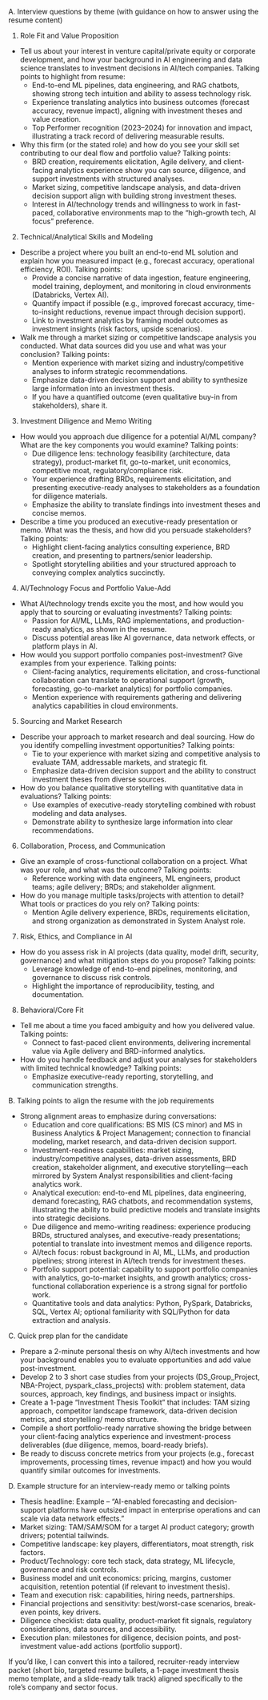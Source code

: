 A. Interview questions by theme (with guidance on how to answer using the resume content)
1) Role Fit and Value Proposition
- Tell us about your interest in venture capital/private equity or corporate development, and how your background in AI engineering and data science translates to investment decisions in AI/tech companies.
  Talking points to highlight from resume:
  - End-to-end ML pipelines, data engineering, and RAG chatbots, showing strong tech intuition and ability to assess technology risk.
  - Experience translating analytics into business outcomes (forecast accuracy, revenue impact), aligning with investment theses and value creation.
  - Top Performer recognition (2023–2024) for innovation and impact, illustrating a track record of delivering measurable results.
- Why this firm (or the stated role) and how do you see your skill set contributing to our deal flow and portfolio value?
  Talking points:
  - BRD creation, requirements elicitation, Agile delivery, and client-facing analytics experience show you can source, diligence, and support investments with structured analyses.
  - Market sizing, competitive landscape analysis, and data-driven decision support align with building strong investment theses.
  - Interest in AI/technology trends and willingness to work in fast-paced, collaborative environments map to the “high-growth tech, AI focus” preference.

2) Technical/Analytical Skills and Modeling
- Describe a project where you built an end-to-end ML solution and explain how you measured impact (e.g., forecast accuracy, operational efficiency, ROI).
  Talking points:
  - Provide a concise narrative of data ingestion, feature engineering, model training, deployment, and monitoring in cloud environments (Databricks, Vertex AI).
  - Quantify impact if possible (e.g., improved forecast accuracy, time-to-insight reductions, revenue impact through decision support).
  - Link to investment analytics by framing model outcomes as investment insights (risk factors, upside scenarios).
- Walk me through a market sizing or competitive landscape analysis you conducted. What data sources did you use and what was your conclusion?
  Talking points:
  - Mention experience with market sizing and industry/competitive analyses to inform strategic recommendations.
  - Emphasize data-driven decision support and ability to synthesize large information into an investment thesis.
  - If you have a quantified outcome (even qualitative buy-in from stakeholders), share it.

3) Investment Diligence and Memo Writing
- How would you approach due diligence for a potential AI/ML company? What are the key components you would examine?
  Talking points:
  - Due diligence lens: technology feasibility (architecture, data strategy), product-market fit, go-to-market, unit economics, competitive moat, regulatory/compliance risk.
  - Your experience drafting BRDs, requirements elicitation, and presenting executive-ready analyses to stakeholders as a foundation for diligence materials.
  - Emphasize the ability to translate findings into investment theses and concise memos.
- Describe a time you produced an executive-ready presentation or memo. What was the thesis, and how did you persuade stakeholders?
  Talking points:
  - Highlight client-facing analytics consulting experience, BRD creation, and presenting to partners/senior leadership.
  - Spotlight storytelling abilities and your structured approach to conveying complex analytics succinctly.

4) AI/Technology Focus and Portfolio Value-Add
- What AI/technology trends excite you the most, and how would you apply that to sourcing or evaluating investments?
  Talking points:
  - Passion for AI/ML, LLMs, RAG implementations, and production-ready analytics, as shown in the resume.
  - Discuss potential areas like AI governance, data network effects, or platform plays in AI.
- How would you support portfolio companies post-investment? Give examples from your experience.
  Talking points:
  - Client-facing analytics, requirements elicitation, and cross-functional collaboration can translate to operational support (growth, forecasting, go-to-market analytics) for portfolio companies.
  - Mention experience with requirements gathering and delivering analytics capabilities in cloud environments.

5) Sourcing and Market Research
- Describe your approach to market research and deal sourcing. How do you identify compelling investment opportunities?
  Talking points:
  - Tie to your experience with market sizing and competitive analysis to evaluate TAM, addressable markets, and strategic fit.
  - Emphasize data-driven decision support and the ability to construct investment theses from diverse sources.
- How do you balance qualitative storytelling with quantitative data in evaluations?
  Talking points:
  - Use examples of executive-ready storytelling combined with robust modeling and data analyses.
  - Demonstrate ability to synthesize large information into clear recommendations.

6) Collaboration, Process, and Communication
- Give an example of cross-functional collaboration on a project. What was your role, and what was the outcome?
  Talking points:
  - Reference working with data engineers, ML engineers, product teams; agile delivery; BRDs; and stakeholder alignment.
- How do you manage multiple tasks/projects with attention to detail? What tools or practices do you rely on?
  Talking points:
  - Mention Agile delivery experience, BRDs, requirements elicitation, and strong organization as demonstrated in System Analyst role.

7) Risk, Ethics, and Compliance in AI
- How do you assess risk in AI projects (data quality, model drift, security, governance) and what mitigation steps do you propose?
  Talking points:
  - Leverage knowledge of end-to-end pipelines, monitoring, and governance to discuss risk controls.
  - Highlight the importance of reproducibility, testing, and documentation.

8) Behavioral/Core Fit
- Tell me about a time you faced ambiguity and how you delivered value.
  Talking points:
  - Connect to fast-paced client environments, delivering incremental value via Agile delivery and BRD-informed analytics.
- How do you handle feedback and adjust your analyses for stakeholders with limited technical knowledge?
  Talking points:
  - Emphasize executive-ready reporting, storytelling, and communication strengths.

B. Talking points to align the resume with the job requirements
- Strong alignment areas to emphasize during conversations:
  - Education and core qualifications: BS MIS (CS minor) and MS in Business Analytics & Project Management; connection to financial modeling, market research, and data-driven decision support.
  - Investment-readiness capabilities: market sizing, industry/competitive analyses, data-driven assessments, BRD creation, stakeholder alignment, and executive storytelling—each mirrored by System Analyst responsibilities and client-facing analytics work.
  - Analytical execution: end-to-end ML pipelines, data engineering, demand forecasting, RAG chatbots, and recommendation systems, illustrating the ability to build predictive models and translate insights into strategic decisions.
  - Due diligence and memo-writing readiness: experience producing BRDs, structured analyses, and executive-ready presentations; potential to translate into investment memos and diligence reports.
  - AI/tech focus: robust background in AI, ML, LLMs, and production pipelines; strong interest in AI/tech trends for investment theses.
  - Portfolio support potential: capability to support portfolio companies with analytics, go-to-market insights, and growth analytics; cross-functional collaboration experience is a strong signal for portfolio work.
  - Quantitative tools and data analytics: Python, PySpark, Databricks, SQL, Vertex AI; optional familiarity with SQL/Python for data extraction and analysis.

C. Quick prep plan for the candidate
- Prepare a 2-minute personal thesis on why AI/tech investments and how your background enables you to evaluate opportunities and add value post-investment.
- Develop 2 to 3 short case studies from your projects (DS_Group_Project, NBA-Project, pyspark_class_projects) with: problem statement, data sources, approach, key findings, and business impact or insights.
- Create a 1-page “Investment Thesis Toolkit” that includes: TAM sizing approach, competitor landscape framework, data-driven decision metrics, and storytelling/ memo structure.
- Compile a short portfolio-ready narrative showing the bridge between your client-facing analytics experience and investment-process deliverables (due diligence, memos, board-ready briefs).
- Be ready to discuss concrete metrics from your projects (e.g., forecast improvements, processing times, revenue impact) and how you would quantify similar outcomes for investments.

D. Example structure for an interview-ready memo or talking points
- Thesis headline: Example – “AI-enabled forecasting and decision-support platforms have outsized impact in enterprise operations and can scale via data network effects.”
- Market sizing: TAM/SAM/SOM for a target AI product category; growth drivers; potential tailwinds.
- Competitive landscape: key players, differentiators, moat strength, risk factors.
- Product/Technology: core tech stack, data strategy, ML lifecycle, governance and risk controls.
- Business model and unit economics: pricing, margins, customer acquisition, retention potential (if relevant to investment thesis).
- Team and execution risk: capabilities, hiring needs, partnerships.
- Financial projections and sensitivity: best/worst-case scenarios, break-even points, key drivers.
- Diligence checklist: data quality, product-market fit signals, regulatory considerations, data sources, and accessibility.
- Execution plan: milestones for diligence, decision points, and post-investment value-add actions (portfolio support).

If you’d like, I can convert this into a tailored, recruiter-ready interview packet (short bio, targeted resume bullets, a 1-page investment thesis memo template, and a slide-ready talk track) aligned specifically to the role’s company and sector focus.